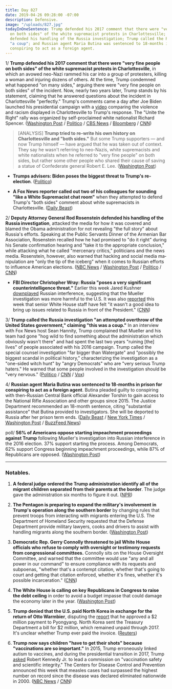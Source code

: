 ```yaml
---
title: Day 827
date: 2019-04-26 09:28:00 -07:00
description: Defensive.
image: "/uploads/827.jpg"
todayInOneSentence: Trump defended his 2017 comment that there were "very fine people
  on both sides" of the white supremacist protests in Charlottesville; Rod Rosenstein
  defended his handling of the Russia investigation; Trump called the Russia investigation
  "a coup"; and Russian agent Maria Butina was sentenced to 18-months in prison for
  conspiring to act as a foreign agent.
---
```


1/ **Trump defended his 2017 comment that there were "very fine people on both sides" of the white supremacist protests in Charlottesville**, in which an avowed neo-Nazi rammed his car into a group of protesters, killing a woman and injuring dozens of others. At the time, Trump condemned what happened "on many sides," arguing there were "very fine people on both sides" of the incident. Now, nearly two years later, Trump stands by his statement, claiming that he answered questions about the incident in Charlottesville "perfectly." Trump's comments came a day after Joe Biden launched his presidential campaign with a [video](https://www.cnn.com/2019/04/25/politics/joe-biden-charlottesville-trump-2020-launch/index.html) comparing the violence and racism displayed in Charlottesville to Trump's response. The "Unite the Right" rally was organized by self-proclaimed white nationalist Richard Spencer. ([Washington Post](https://www.washingtonpost.com/politics/trump-defends-charlottesville-comments-by-praising-a-confederate-general/2019/04/26/80ba1d24-682b-11e9-a1b6-b29b90efa879_story.html) / [Politico](https://www.politico.com/story/2019/04/26/trump-charlottesville-comments-1290724) / [CBS News](https://www.cbsnews.com/news/trump-leaves-for-nra-speech-in-indianapolis-live-updates/) / [Bloomberg](https://www.bloomberg.com/news/articles/2019-04-26/trump-biden-charlottesville) / [CNN](https://www.cnn.com/2019/04/26/politics/charlottesville-donald-trump-joe-biden-robert-e-lee/index.html))

> \[ANALYSIS\] **Trump tried to re-write his own history on Charlottesville and "both sides."** But some Trump supporters — and now Trump himself — have argued that he was taken out of context. They say he wasn't referring to neo-Nazis, white supremacists and white nationalists when he referred to "very fine people" on both sides, but rather some other people who shared their cause of saving a statue of Confederate general Robert E. Lee. ([Washington Post](https://www.washingtonpost.com/politics/2019/04/25/meet-trump-charlottesville-truthers/))

* **Trumps advisers: Biden poses the biggest threat to Trump's re-election**. ([Politico](https://www.politico.com/story/2019/04/25/donald-trump-joe-biden-2020-1290338))

* **A Fox News reporter called out two of his colleagues for sounding "like a White Supremacist chat room"** when they attempted to defend Trump's "both sides" comment about white supremacists in Charlottesville. ([Daily Beast](https://www.thedailybeast.com/fox-news-reporter-rips-colleagues-over-charlottesville-you-sound-like-white-supremacist-chat-room))

2/ **Deputy Attorney General Rod Rosenstein defended his handling of the Russia investigation**, attacked the media for how it was covered and blamed the Obama administration for not revealing "the full story" about Russia's efforts. Speaking at the Public Servants Dinner of the Armenian Bar Association, Rosenstein recalled how he had promised to "do it right" during his Senate confirmation hearing and "take it to the appropriate conclusion," while attacking what he called "mercenary critics," politicians and the news media. Rosenstein, however, also warned that hacking and social media ma­nipu­la­tion are "only the tip of the iceberg" when it comes to Russian efforts to influence American elections. ([NBC News](https://www.nbcnews.com/politics/white-house/rosenstein-defends-russia-probe-rips-obama-administration-n998861) / [Washington Post](https://www.washingtonpost.com/world/national-security/rosenstein-fires-back-at-critics-over-mueller-report/2019/04/25/b474d168-67bd-11e9-a1b6-b29b90efa879_story.html) / [Politico](https://www.politico.com/story/2019/04/26/rosenstein-russia-investigation-1290412) / [CNN](https://www.cnn.com/2019/04/25/politics/rod-rosenstein-armenian-dinner/index.html))

* **FBI Director Christopher Wray: Russia "poses a very significant counterintelligence threat."** Earlier this week Jared Kushner [downplayed](https://whatthefuckjusthappenedtoday.com/2019/04/23/day-824/#4-jared-kushner-claimed-%E2%80%93-without-ev) Russian interference, suggesting that the Mueller investigation was more harmful to the U.S. It was also [reported](https://whatthefuckjusthappenedtoday.com/2019/04/24/day-825/) this week that senior White House staff have felt "it wasn't a good idea to bring up issues related to Russia in front of the President." ([CNN](https://www.cnn.com/2019/04/26/politics/christopher-wray-russia-intelligence-threat/index.html))

3/ **Trump called the Russia investigation "an attempted overthrow of the United States government," claiming "this was a coup."** In an interview with Fox News host Sean Hannity, Trump complained that Mueller and his team had gone "hog wild to find something about the administration which obviously wasn't there" and had spent the last two years "ruining \[the\] lives" of people associated with his 2016 campaign. Trump called the special counsel investigation "far bigger than Watergate" and "possibly the biggest scandal in political history," characterizing the investigation as a "one-sided witch hunt" by "angry Democrats" who are "very serious Trump haters." He warned that some people involved in the investigation should be "very nervous." ([Politico](https://www.politico.com/story/2019/04/26/trump-mueller-investigation-was-a-coup-1290343) / [CNN](https://www.cnn.com/2019/04/25/politics/trump-attempted-coup/index.html) / [Vox](https://www.vox.com/2019/4/26/18517763/trump-hannity-coup-mueller))

4/ **Russian agent Maria Butina was sentenced to 18-months in prison for conspiring to act as a foreign agent**. Butina pleaded guilty to conspiring with then-Russian Central Bank official Alexander Torshin to gain access to the National Rifle Association and other groups since 2015. The Justice Department recommended an 18-month sentence, citing "substantial assistance" that Butina provided to investigators. She will be deported to Russia after her prison term ends. ([Daily Beast](https://www.thedailybeast.com/russian-agent-maria-butina-sentenced-i-destroyed-my-own-life?ref=home) / [New York Times](https://www.nytimes.com/2019/04/26/us/politics/maria-butina-sentence-russia.html) / [Washington Post](https://www.washingtonpost.com/local/legal-issues/maria-butina-russian-who-conspired-to-infiltrate-the-nra-due-for-sentencing/2019/04/25/3ff24216-66ce-11e9-82ba-fcfeff232e8f_story.html) / [BuzzFeed News](https://www.buzzfeednews.com/article/zoetillman/maria-butina-sentenced-russia-agent-nra))

poll/ **56% of Americans oppose starting impeachment proceedings against Trump** following Mueller's investigation into Russian interference in the 2016 election. 37% support starting the process. Among Democrats, 62% support Congress beginning impeachment proceedings, while 87% of Republicans are opposed. ([Washington Post](https://www.washingtonpost.com/politics/majority-of-americans-oppose-impeachment-but-majority-also-says-trump-lied-to-public/2019/04/26/116869ca-66d8-11e9-a1b6-b29b90efa879_story.html))

---

### Notables.

1. **A federal judge ordered the Trump administration identify all of the migrant children separated from their parents at the border**. The judge gave the administration six months to figure it out. ([NPR](https://www.npr.org/2019/04/26/717380923/court-orders-administration-to-identify-separated-migrant-children-within-6-mont))

2. **The Pentagon is preparing to expand the military's involvement in Trump's operation along the southern border** by changing rules that prevent troops from interacting with migrants entering the U.S. The Department of Homeland Security requested that the Defense Department provide military lawyers, cooks and drivers to assist with handling migrants along the southern border. ([Washington Post](https://www.washingtonpost.com/world/national-security/pentagon-set-to-expand-military-role-along-southern-border/2019/04/26/f2b04666-682a-11e9-82ba-fcfeff232e8f_story.html))

3. **Democratic Rep. Gerry Connolly threatened to jail White House officials who refuse to comply with oversight or testimony requests from congressional committees.** Connolly sits on the House Oversight Committee, and warned that the committee would use "any and all power in our command" to ensure compliance with its requests and subpoenas, "whether that's a contempt citation, whether that's going to court and getting that citation enforced, whether it's fines, whether it's possible incarceration." ([CNN](https://www.cnn.com/2019/04/25/politics/gerry-connolly-subpoenas-white-house-cnntv/index.html))

4. **The White House is calling on key Republicans in Congress to raise the debt ceiling** in order to avoid a budget impasse that could damage the economy later in the year. ([Washington Post](https://www.washingtonpost.com/business/economy/trump-administration-pushes-for-quick-action-to-raise-debt-limit/2019/04/25/47b16a48-6775-11e9-a1b6-b29b90efa879_story.html?noredirect=on))

5. **Trump denied that the U.S. paid North Korea in exchange for the return of Otto Warmbier**, disputing the [report](https://whatthefuckjusthappenedtoday.com/2019/04/25/day-826/) that he approved a $2 million payment to Pyongyang. North Korea sent the Treasury Department a bill for $2 million, which remained unpaid through 2017. It's unclear whether Trump ever paid the invoice. ([Reuters](https://www.reuters.com/article/us-usa-northkorea-warmbier-idUSKCN1S215O))

6. **Trump now says children "have to get their shots" because "vaccinations are so important."** In 2015, Trump erroneously linked autism to vaccines, and during the presidential transition in 2017, Trump [asked](https://www.washingtonpost.com/politics/trump-to-meet-with-proponent-of-debunked-tie-between-vaccines-and-autism/2017/01/10/4a5d03c0-d752-11e6-9f9f-5cdb4b7f8dd7_story.html) Robert Kennedy Jr. to lead a commission on "vaccination safety and scientific integrity." The Centers for Disease Control and Prevention announced this week that measles cases had surpassed the highest number on record since the disease was declared eliminated nationwide in 2000. ([NBC News](https://www.nbcnews.com/politics/white-house/trump-measles-vaccination-they-have-get-shot-n998881) / [CNN](https://www.cnn.com/2019/04/26/politics/donald-trump-measles-vaccines/index.html))